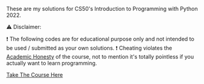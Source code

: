 These are my solutions for CS50's Introduction to Programming with Python 2022.

⚠️ Disclaimer:

❗ The following codes are for educational purpose only and not intended to be used / submitted as your own solutions.
❗ Cheating violates the [Academic Honesty](https://cs50.harvard.edu/python/2022/honesty/) of the course, not to mention it's totally pointless if you actually want to learn programming.


[Take The Course Here](https://cs50.harvard.edu/python/2022/)
